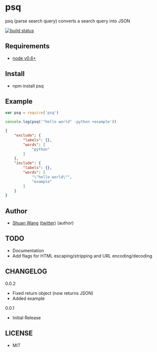psq
=========================================
psq (parse search query) converts a search query into JSON

[![build status](https://secure.travis-ci.org/swang/psq.png)](http://travis-ci.org/swang/psq)

## Requirements

- [node v0.6+](http://nodejs.org/)

## Install

- npm install psq

## Example
```javascript
var psq = require('psq')

console.log(psq('"hello world" -python +example'))
```

```json
{
    "exclude": {
        "labels": {},
        "words": [
            "python"
        ]
    },
    "include": {
        "labels": {},
        "words": [
            "\"hello world\"",
            "example"
        ]
    }
}
````
## Author

- [Shuan Wang](https://github.com/swang) [(twitter)](https://twitter.com/swang) (author)

## TODO

- Documentation
- Add flags for HTML escaping/stripping and URL encoding/decoding

## CHANGELOG

0.0.2
- Fixed return object (now returns JSON)
- Added example

0.0.1
- Initial Release

## LICENSE
- MIT
